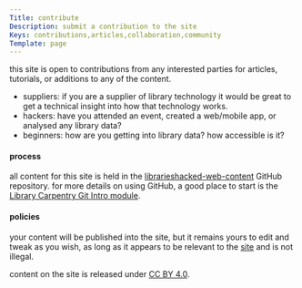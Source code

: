```yaml
---
Title: contribute
Description: submit a contribution to the site
Keys: contributions,articles,collaboration,community
Template: page
---
```


this site is open to contributions from any interested parties for articles, tutorials, or additions to any of the content.

- suppliers:  if you are a supplier of library technology it would be great to get a technical insight into how that technology works.
- hackers: have you attended an event, created a web/mobile app, or analysed any library data?
- beginners: how are you getting into library data?  how accessible is it?

#### process

all content for this site is held in the [librarieshacked-web-content](https://github.com/LibrariesHacked/librarieshacked-web-content) GitHub repository. for more details on using GitHub, a good place to start is the [Library Carpentry Git Intro module](http://data-lessons.github.io/library-git/).

#### policies

your content will be published into the site, but it remains yours to edit and tweak as you wish, as long as it appears to be relevant to the [site](/about) and is not illegal.

content on the site is released under [CC BY 4.0](https://creativecommons.org/licenses/by/4.0/).

